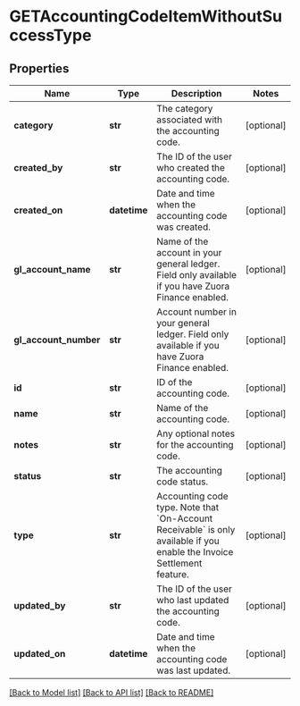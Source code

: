 # GETAccountingCodeItemWithoutSuccessType

## Properties
Name | Type | Description | Notes
------------ | ------------- | ------------- | -------------
**category** | **str** | The category associated with the accounting code.  | [optional] 
**created_by** | **str** | The ID of the user who created the accounting code.  | [optional] 
**created_on** | **datetime** | Date and time when the accounting code was created.  | [optional] 
**gl_account_name** | **str** | Name of the account in your general ledger.  Field only available if you have Zuora Finance enabled.  | [optional] 
**gl_account_number** | **str** | Account number in your general ledger.  Field only available if you have Zuora Finance enabled.  | [optional] 
**id** | **str** | ID of the accounting code.  | [optional] 
**name** | **str** | Name of the accounting code.  | [optional] 
**notes** | **str** | Any optional notes for the accounting code.  | [optional] 
**status** | **str** | The accounting code status.  | [optional] 
**type** | **str** | Accounting code type.   Note that &#x60;On-Account Receivable&#x60; is only available if you enable the Invoice Settlement feature.   | [optional] 
**updated_by** | **str** | The ID of the user who last updated the accounting code.  | [optional] 
**updated_on** | **datetime** | Date and time when the accounting code was last updated.  | [optional] 

[[Back to Model list]](../README.md#documentation-for-models) [[Back to API list]](../README.md#documentation-for-api-endpoints) [[Back to README]](../README.md)


